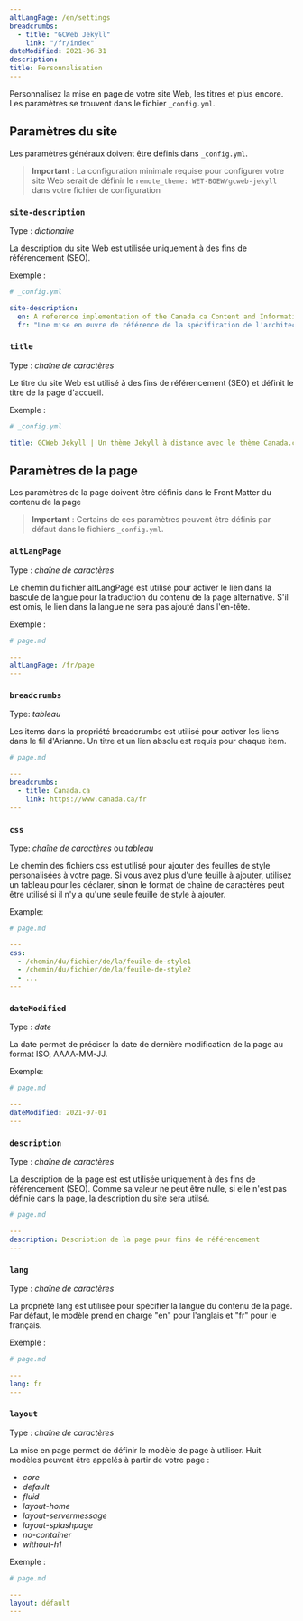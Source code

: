 ```yaml
---
altLangPage: /en/settings
breadcrumbs:
  - title: "GCWeb Jekyll"
    link: "/fr/index"
dateModified: 2021-06-31
description:
title: Personnalisation
---
```

Personnalisez la mise en page de votre site Web, les titres et plus encore. Les paramètres se trouvent dans le fichier `_config.yml`.

## Paramètres du site

Les paramètres généraux doivent être définis dans `_config.yml`.

> **Important** : La configuration minimale requise pour configurer votre site Web serait de définir le `remote_theme: WET-BOEW/gcweb-jekyll` dans votre fichier de configuration

### `site-description`

Type : *dictionaire*

La description du site Web est utilisée uniquement à des fins de référencement (SEO).

Exemple :

```yml
# _config.yml

site-description:
  en: A reference implementation of the Canada.ca Content and Information Architecture Specification, the Canada.ca Content Style Guide and the Canada.ca Design System.
  fr: "Une mise en œuvre de référence de la spécification de l'architecture du contenu et de l'information de Canada.ca, du guide de style de contenu de Canada.ca et du système de conception de Canada.ca."
```

### `title`

Type : *chaîne de caractères*

Le titre du site Web est utilisé à des fins de référencement (SEO) et définit le titre de la page d'accueil.

Exemple :

```yml
# _config.yml

title: GCWeb Jekyll | Un thème Jekyll à distance avec le thème Canada.ca.
```


## Paramètres de la page

Les paramètres de la page doivent être définis dans le Front Matter du contenu de la page

> **Important** : Certains de ces paramètres peuvent être définis par défaut dans le fichiers `_config.yml`.

### `altLangPage`

Type : *chaîne de caractères*

Le chemin du fichier altLangPage est utilisé pour activer le lien dans la bascule de langue pour la traduction du contenu de la page alternative. S'il est omis, le lien dans la langue ne sera pas ajouté dans l'en-tête.

Exemple :

```yml
# page.md

---
altLangPage: /fr/page
---
```

### `breadcrumbs`

Type: *tableau*

Les items dans la propriété breadcrumbs est utilisé pour activer les liens dans le fil d'Arianne. Un titre et un lien absolu est requis pour chaque item.

```yml
# page.md

---
breadcrumbs:
  - title: Canada.ca
    link: https://www.canada.ca/fr
---
```

### `css`

Type: *chaîne de caractères* ou *tableau*

Le chemin des fichiers css est utilisé pour ajouter des feuilles de style personalisées à votre page. Si vous avez plus d'une feuille à ajouter, utilisez un tableau pour les déclarer, sinon le format de chaìne de caractères peut être utilisé si il n'y a qu'une seule feuille de style à ajouter.

Example:
```yml
# page.md

---
css:
  - /chemin/du/fichier/de/la/feuile-de-style1
  - /chemin/du/fichier/de/la/feuile-de-style2
  - ...
---
```

### `dateModified`

Type : *date*

La date permet de préciser la date de dernière modification de la page au format ISO, AAAA-MM-JJ.

Exemple:

```yml
# page.md

---
dateModified: 2021-07-01
---
```

### `description`

Type : *chaîne de caractères*

La description de la page est est utilisée uniquement à des fins de référencement (SEO). Comme sa valeur ne peut être nulle, si elle n'est pas définie dans la page, la description du site sera utilsé.

```yml
# page.md

---
description: Description de la page pour fins de référencement
---
```

### `lang`

Type : *chaîne de caractères*

La propriété lang est utilisée pour spécifier la langue du contenu de la page. Par défaut, le modèle prend en charge "en" pour l'anglais et "fr" pour le français.

Exemple :

```yml
# page.md

---
lang: fr
---
```

### `layout`

Type : _chaîne de caractères_

La mise en page permet de définir le modèle de page à utiliser. Huit modèles peuvent être appelés à partir de votre page :

- *core*
- *default*
- *fluid*
- *layout-home*
- *layout-servermessage*
- *layout-splashpage*
- *no-container*
- *without-h1*

Exemple :

```yml
# page.md

---
layout: défault
---
```